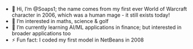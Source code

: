 - 👋 Hi, I’m @Soaps1; the name comes from my first ever World of Warcraft character in 2006, which was a human mage - it still exists today!
- 👀 I’m interested in maths, science & golf
- 🌱 I’m currently learning AI/ML applications in finance; but interested in broader applications too
- ⚡ Fun fact: I coded my first model in NetBeans in 2008

<!---
Soaps1/Soaps1 is a ✨ special ✨ repository because its `README.md` (this file) appears on your GitHub profile.
You can click the Preview link to take a look at your changes.
--->
